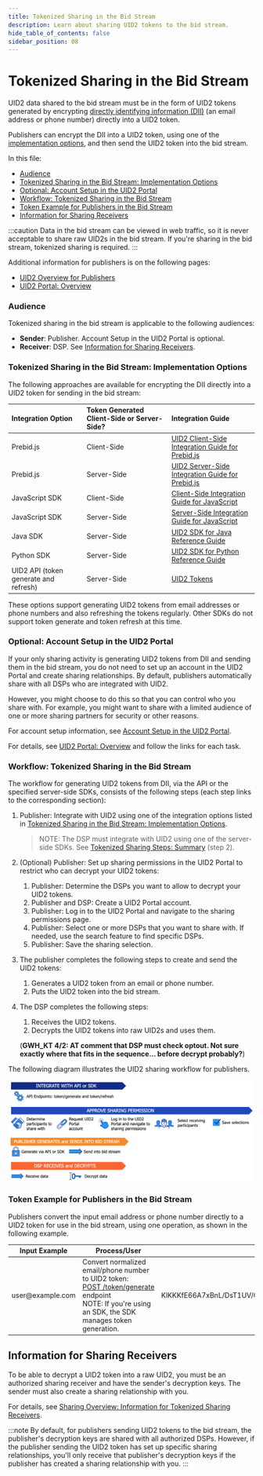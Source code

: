 ```yaml
---
title: Tokenized Sharing in the Bid Stream
description: Learn about sharing UID2 tokens to the bid stream.
hide_table_of_contents: false
sidebar_position: 08
---
```


# Tokenized Sharing in the Bid Stream

UID2 data shared to the bid stream must be in the form of UID2 tokens generated by encrypting [directly identifying information (DII)](../ref-info/glossary-uid.md#gl-dii) (an email address or phone number) directly into a UID2 token.

Publishers can encrypt the DII into a UID2 token, using one of the [implementation options](#tokenized-sharing-in-the-bid-stream-implementation-options), and then send the UID2 token into the bid stream.

In this file:
- [Audience](#audience)
- [Tokenized Sharing in the Bid Stream: Implementation Options](#tokenized-sharing-in-the-bid-stream-implementation-options)
- [Optional: Account Setup in the UID2 Portal](#optional-account-setup-in-the-uid2-portal)
- [Workflow: Tokenized Sharing in the Bid Stream](#workflow-tokenized-sharing-in-the-bid-stream)
- [Token Example for Publishers in the Bid Stream](#token-example-for-publishers-in-the-bid-stream)
- [Information for Sharing Receivers](#information-for-sharing-receivers)

:::caution
Data in the bid stream can be viewed in web traffic, so it is never acceptable to share raw UID2s in the bid stream. If you're sharing in the bid stream, tokenized sharing is required.
:::

Additional information for publishers is on the following pages:
- [UID2 Overview for Publishers](../overviews/overview-publishers.md)
- [UID2 Portal: Overview](../portal/portal-overview.md)

### Audience

Tokenized sharing in the bid stream is applicable to the following audiences:

- **Sender**: Publisher. Account Setup in the UID2 Portal is optional.
- **Receiver**: DSP. See [Information for Sharing Receivers](#information-for-sharing-receivers).

### Tokenized Sharing in the Bid Stream: Implementation Options

The following approaches are available for encrypting the DII directly into a UID2 token for sending in the bid stream:

| Integration Option | Token Generated Client-Side or Server-Side? | Integration Guide |
| :--- | :--- | :--- |
| Prebid.js | Client-Side | [UID2 Client-Side Integration Guide for Prebid.js](../guides/integration-prebid-client-side.md) |
| Prebid.js | Server-Side | [UID2 Server-Side Integration Guide for Prebid.js](../guides/integration-prebid-server-side.md) |
| JavaScript SDK | Client-Side | [Client-Side Integration Guide for JavaScript](../guides/publisher-client-side.md) |
| JavaScript SDK | Server-Side | [Server-Side Integration Guide for JavaScript](../guides/integration-javascript-server-side.md) |
| Java SDK | Server-Side | [UID2 SDK for Java Reference Guide](../sdks/uid2-sdk-ref-java.md) |
| Python SDK | Server-Side | [UID2 SDK for Python Reference Guide](../sdks/uid2-sdk-ref-python.md) |
| UID2 API (token generate and refresh) | Server-Side | [UID2 Tokens](../endpoints/summary-endpoints.md#uid2-tokens) | 

These options support generating UID2 tokens from email addresses or phone numbers and also refreshing the tokens regularly. Other SDKs do not support token generate and token refresh at this time.

### Optional: Account Setup in the UID2 Portal

If your only sharing activity is generating UID2 tokens from DII and sending them in the bid stream, you do not need to set up an account in the UID2 Portal and create sharing relationships. By default, publishers automatically share with all DSPs who are integrated with UID2.

However, you might choose to do this so that you can control who you share with. For example, you might want to share with a limited audience of one or more sharing partners for security or other reasons.

For account setup information, see [Account Setup in the UID2 Portal](sharing-tokenized-overview.md#account-setup-in-the-uid2-portal).

For details, see [UID2 Portal: Overview](../portal/portal-overview.md) and follow the links for each task.

### Workflow: Tokenized Sharing in the Bid Stream

The workflow for generating UID2 tokens from DII, via the API or the specified server-side SDKs, consists of the following steps (each step links to the corresponding section):

1. Publisher: Integrate with UID2 using one of the integration options listed in [Tokenized Sharing in the Bid Stream: Implementation Options](#tokenized-sharing-in-the-bid-stream-implementation-options).

   >NOTE: The DSP must integrate with UID2 using one of the server-side SDKs. See [Tokenized Sharing Steps: Summary](../sharing/sharing-tokenized-overview.md#tokenized-sharing-steps-summary) (step 2).

1. (Optional) Publisher: Set up sharing permissions in the UID2 Portal to restrict who can decrypt your UID2 tokens:

   1. Publisher: Determine the DSPs you want to allow to decrypt your UID2 tokens. 
   1. Publisher and DSP: Create a UID2 Portal account.
   1. Publisher: Log in to the UID2 Portal and navigate to the sharing permissions page.
   1. Publisher: Select one or more DSPs that you want to share with. If needed, use the search feature to find specific DSPs.
   1. Publisher: Save the sharing selection.

1. The publisher completes the following steps to create and send the UID2 tokens:

   1. Generates a UID2 token from an email or phone number.
   1. Puts the UID2 token into the bid stream.

1. The DSP completes the following steps:

   1. Receives the UID2 tokens.
   1. Decrypts the UID2 tokens into raw UID2s and uses them.

   (**GWH_KT 4/2: AT comment that DSP must check optout. Not sure exactly where that fits in the sequence... before decrypt probably?**)

The following diagram illustrates the UID2 sharing workflow for publishers.

![UID2 Sharing Permission Integration Workflow for publishers](images/UID2_Sharing_Diagram_Integrate_SDK_Bid_Stream.png)

### Token Example for Publishers in the Bid Stream

Publishers convert the input email address or phone number directly to a UID2 token for use in the bid stream, using one operation, as shown in the following example.

<table>
<colgroup>
    <col style={{
      width: "30%"
    }} />
    <col style={{
      width: "40%"
    }} />
    <col style={{
      width: "30%"
    }} />
   
  </colgroup>
<thead>
<tr>
<th>Input Example</th>
<th>Process/User</th>
<th >Result</th>
</tr>
</thead>
<tbody>
<tr>
<td>user@example.com</td>
<td>Convert normalized email/phone number to UID2 token:<br/><a href="../endpoints/post-token-generate">POST&nbsp;/token/generate</a> endpoint<br/>NOTE: If you're using an SDK, the SDK manages token generation.</td>
<td style={{
  wordBreak: "break-all"
}}>KlKKKfE66A7xBnL/DsT1UV/Q+V/r3xwKL89Wp7hpNllxmNkPaF8vdzenDvfoatn6sSXbFf5DfW9wwbdDwMnnOVpPxojkb8KYSGUte/FLSHtg4CLKMX52UPRV7H9UbWYvXgXC4PaVrGp/Jl5zaxPIDbAW0chULHxS+3zQCiiwHbIHshM+oJ==</td>
</tr>
</tbody>
</table>

## Information for Sharing Receivers

To be able to decrypt a UID2 token into a raw UID2, you must be an authorized sharing receiver and have the sender's decryption keys. The sender must also create a sharing relationship with you.

For details, see [Sharing Overview: Information for Tokenized Sharing Receivers](sharing-tokenized-overview.md#information-for-tokenized-sharing-receivers).

:::note
By default, for publishers sending UID2 tokens to the bid stream, the publisher's decryption keys are shared with all authorized DSPs. However, if the publisher sending the UID2 token has set up specific sharing relationships, you'll only receive that publisher's decryption keys if the publisher has created a sharing relationship with you.
:::
